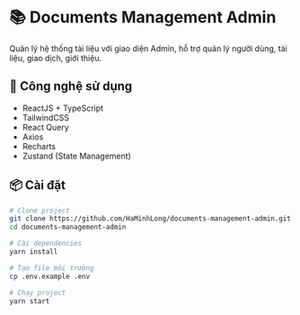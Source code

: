 # 📚 Documents Management Admin

Quản lý hệ thống tài liệu với giao diện Admin, hỗ trợ quản lý người dùng, tài liệu, giao dịch, giới thiệu.

## 🚀 Công nghệ sử dụng

- ReactJS + TypeScript
- TailwindCSS
- React Query
- Axios
- Recharts
- Zustand (State Management)

## 📦 Cài đặt

```bash
# Clone project
git clone https://github.com/HaMinhLong/documents-management-admin.git
cd documents-management-admin

# Cài dependencies
yarn install

# Tạo file môi trường
cp .env.example .env

# Chạy project
yarn start
